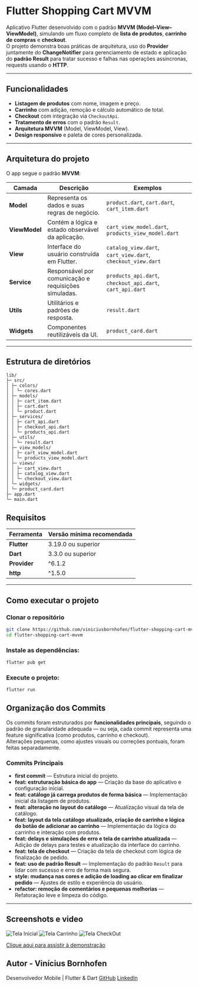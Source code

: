 # Flutter Shopping Cart MVVM

Aplicativo Flutter desenvolvido com o padrão **MVVM (Model–View–ViewModel)**, simulando um fluxo completo de **lista de produtos**, **carrinho de compras** e **checkout**.  
O projeto demonstra boas práticas de arquitetura, uso do **Provider** juntamente do **ChangeNotifier** para gerenciamento de estado e aplicação do **padrão Result** para tratar sucesso e falhas nas operações assíncronas, requests usando o **HTTP**.

---

## Funcionalidades

- **Listagem de produtos** com nome, imagem e preço.  
- **Carrinho** com adição, remoção e cálculo automático de total.  
- **Checkout** com integração via `CheckoutApi`.  
- **Tratamento de erros** com o padrão `Result`.  
- **Arquitetura MVVM** (Model, ViewModel, View).  
- **Design responsivo** e paleta de cores personalizada.

---

## Arquitetura do projeto

O app segue o padrão **MVVM**:

| Camada | Descrição | Exemplos |
|---------|------------|-----------|
| **Model** | Representa os dados e suas regras de negócio. | `product.dart`, `cart.dart`, `cart_item.dart` |
| **ViewModel** | Contém a lógica e estado observável da aplicação. | `cart_view_model.dart`, `products_view_model.dart` |
| **View** | Interface do usuário construída em Flutter. | `catalog_view.dart`, `cart_view.dart`, `checkout_view.dart` |
| **Service** | Responsável por comunicação e requisições simuladas. | `products_api.dart`, `checkout_api.dart`, `cart_api.dart` |
| **Utils** | Utilitários e padrões de resposta. | `result.dart` |
| **Widgets** | Componentes reutilizáveis da UI. | `product_card.dart` |

---

## Estrutura de diretórios
```text
lib/
├─ src/
│ ├─ colors/
│ │ └─ cores.dart
│ ├─ models/
│ │ ├─ cart_item.dart
│ │ ├─ cart.dart
│ │ └─ product.dart
│ ├─ services/
│ │ ├─ cart_api.dart
│ │ ├─ checkout_api.dart
│ │ └─ products_api.dart
│ ├─ utils/
│ │ └─ result.dart
│ ├─ view_models/
│ │ ├─ cart_view_model.dart
│ │ └─ products_view_model.dart
│ ├─ views/
│ │ ├─ cart_view.dart
│ │ ├─ catalog_view.dart
│ │ └─ checkout_view.dart
│ └─ widgets/
│ └─ product_card.dart
├─ app.dart
└─ main.dart
```

## Requisitos

| Ferramenta | Versão mínima recomendada |
|-------------|----------------------------|
| **Flutter** | 3.19.0 ou superior |
| **Dart** | 3.3.0 ou superior |
| **Provider** | ^6.1.2 |
| **http** | ^1.5.0
---

## Como executar o projeto

### Clonar o repositório
```bash
git clone https://github.com/viniciusbornhofen/flutter-shopping-cart-mvvm.git
cd flutter-shopping-cart-mvvm
```
### Instale as dependências:
```bash
flutter pub get
```
### Execute o projeto:
```bash
flutter run
```

## Organização dos Commits

Os commits foram estruturados por **funcionalidades principais**, seguindo o padrão de granularidade adequada — ou seja, cada commit representa uma feature significativa (como produtos, carrinho e checkout).  
Alterações pequenas, como ajustes visuais ou correções pontuais, foram feitas separadamente.

### Commits Principais

- **first commit** — Estrutura inicial do projeto.  
- **feat: estruturação básica do app** — Criação da base do aplicativo e configuração inicial.  
- **feat: catálogo já carrega produtos de forma básica** — Implementação inicial da listagem de produtos.  
- **feat: alteração no layout do catálogo** — Atualização visual da tela de catálogo.  
- **feat: layout da tela catálogo atualizado, criação de carrinho e lógica do botão de adicionar ao carrinho** — Implementação da lógica do carrinho e interação com produtos.  
- **feat: delays e simulações de erro e tela de carrinho atualizada** — Adição de delays para testes e atualização da interface do carrinho.  
- **feat: tela de checkout** — Criação da tela de checkout com lógica de finalização de pedido.  
- **feat: uso de padrão Result** — Implementação do padrão `Result` para lidar com sucesso e erro de forma mais segura.  
- **style: mudança nas cores e adição de loading ao clicar em finalizar pedido** — Ajustes de estilo e experiência do usuário.  
- **refactor: remoção de comentários e pequenas melhorias** — Refatoração leve e limpeza do código.

---

## Screenshots e video

![Tela Inicial](assets/images/tela_inicial.png)
![Tela Carrinho](assets/images/tela_carrinho.png)
![Tela CheckOut](assets/images/tela_checkout.png)

[Clique aqui para assistir à demonstração](https://github.com/VinioVnz/flutter-shopping-cart-mvvm/raw/master/assets/videos/simulation.mp4)

## Autor - Vinícius Bornhofen
Desenvolvedor Mobile | Flutter & Dart
[GitHub](https://github.com/VinioVnz)
[LinkedIn](https://www.linkedin.com/in/vinícius-bornhofen-896974333)
